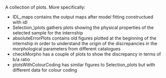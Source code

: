 A collection of plots. More specifically:

- IDL\_maps contains the output maps after model fitting constructued with idl
- Selection_\plots gathers plots showing the physical properties of the selected sample for the internship
- absoluteErrorPlots contains old figures plotted at the beginning of the internship in order to understand the origin of the discrepancies in the morphological parameters from different catalogues
- checkMorpho has a couple of plots to show the discrepancy in terms of b/a ratio
- plotsWithColourCoding has similar figures to Selection\_plots but with different data for colour coding
